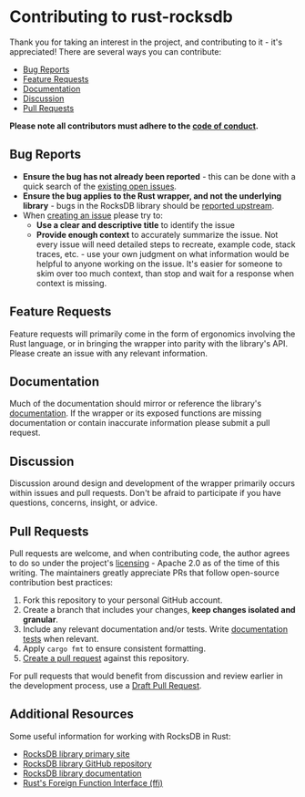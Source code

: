 # Contributing to rust-rocksdb
Thank you for taking an interest in the project, and contributing to it - it's appreciated! There are several ways you can contribute:
- [Bug Reports](#bug-reports)
- [Feature Requests](#feature-requests)
- [Documentation](#documentation)
- [Discussion](#discussion)
- [Pull Requests](#pull-requests)

**Please note all contributors must adhere to the [code of conduct](code-of-conduct.md).**

## Bug Reports
[bug-reports]: #bug-reports
- **Ensure the bug has not already been reported** - this can be done with a quick search of the [existing open issues](https://github.com/rust-rocksdb/rust-rocksdb/issues?q=is%3Aissue+is%3Aopen+).
- **Ensure the bug applies to the Rust wrapper, and not the underlying library** - bugs in the RocksDB library should be [reported upstream](https://github.com/facebook/rocksdb/issues).
- When [creating an issue](https://github.com/rust-rocksdb/rust-rocksdb/issues/new) please try to:
    - **Use a clear and descriptive title** to identify the issue
    - **Provide enough context** to accurately summarize the issue. Not every issue will need detailed steps to recreate, example code, stack traces, etc. - use your own judgment on what information would be helpful to anyone working on the issue. It's easier for someone to skim over too much context, than stop and wait for a response when context is missing.

## Feature Requests
[feature-requests]: #feature-requests
Feature requests will primarily come in the form of ergonomics involving the Rust language, or in bringing the wrapper into parity with the library's API. Please create an issue with any relevant information.

## Documentation
[documentation]: #documentation
Much of the documentation should mirror or reference the library's [documentation](https://github.com/facebook/rocksdb/wiki). If the wrapper or its exposed functions are missing documentation or contain inaccurate information please submit a pull request.

## Discussion
[discussion]: #discussion
Discussion around design and development of the wrapper primarily occurs within issues and pull requests. Don't be afraid to participate if you have questions, concerns, insight, or advice.

## Pull Requests
[pull-requests]: #pull-requests
Pull requests are welcome, and when contributing code, the author agrees to do so under the project's [licensing](https://github.com/rust-rocksdb/rust-rocksdb/blob/master/LICENSE) - Apache 2.0 as of the time of this writing. The maintainers greatly appreciate PRs that follow open-source contribution best practices:
1. Fork this repository to your personal GitHub account.
1. Create a branch that includes your changes, **keep changes isolated and granular**.
1. Include any relevant documentation and/or tests. Write [documentation tests](https://doc.rust-lang.org/rustdoc/documentation-tests.html) when relevant.
1. Apply `cargo fmt` to ensure consistent formatting.
1. [Create a pull request](https://help.github.com/en/articles/about-pull-requests) against this repository.

For pull requests that would benefit from discussion and review earlier in the development process, use a [Draft Pull Request](https://help.github.com/en/articles/about-pull-requests#draft-pull-requests).

## Additional Resources
Some useful information for working with RocksDB in Rust:
- [RocksDB library primary site](https://rocksdb.org)
- [RocksDB library GitHub repository](https://github.com/facebook/rocksdb)
- [RocksDB library documentation](https://github.com/facebook/rocksdb/wiki)
- [Rust's Foreign Function Interface (ffi)](https://doc.rust-lang.org/nomicon/ffi.html)

